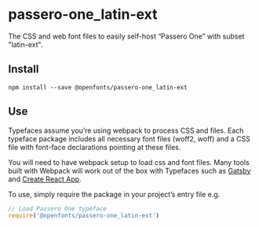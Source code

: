 
# passero-one_latin-ext

The CSS and web font files to easily self-host “Passero One” with subset "latin-ext".

## Install

`npm install --save @openfonts/passero-one_latin-ext`

## Use

Typefaces assume you’re using webpack to process CSS and files. Each typeface
package includes all necessary font files (woff2, woff) and a CSS file with
font-face declarations pointing at these files.

You will need to have webpack setup to load css and font files. Many tools built
with Webpack will work out of the box with Typefaces such as [Gatsby](https://github.com/gatsbyjs/gatsby)
and [Create React App](https://github.com/facebookincubator/create-react-app).

To use, simply require the package in your project’s entry file e.g.

```javascript
// Load Passero One typeface
require('@openfonts/passero-one_latin-ext')
```
